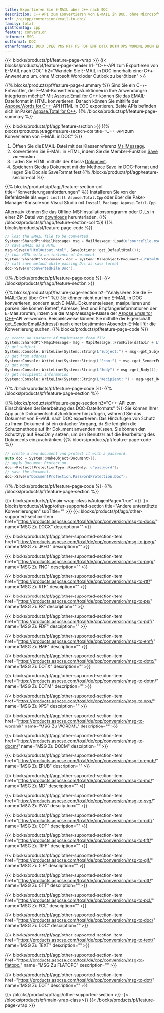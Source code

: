 ```yaml
---
title: Exportieren Sie E-MAIL über C++ nach DOC
description: C++-API zum Konvertieren von E-MAIL in DOC, ohne Microsoft Word oder Outlook zu verwenden
url: /de/cpp/conversion/email-to-doc/
family: total
platformtag: cpp
feature: conversion
informat: MSG
outformat: DOC
otherformats: DOCX JPEG PNG RTF PS PDF EMF DOTX DOTM XPS WORDML DOCM EPUB MD SVG ODT TIFF GIF OTT PCL BMP TEXT FLATOPC DOT
---
```

{{< blocks/products/pf/feature-page-wrap >}}
{{< blocks/products/pf/feature-page-header h1="C++-API zum Exportieren von E-MAIL nach DOC" h2="Wandeln Sie E-MAIL in DOC innerhalb einer C++-Anwendung um, ohne Microsoft Word oder Outlook zu benötigen" >}}

{{% blocks/products/pf/feature-page-summary %}}
Sind Sie ein C++-Entwickler, der E-Mail-Konvertierungsfunktionen in Ihre Anwendungen integrieren möchte? Mit [Aspose.Email for C++](https://products.aspose.com/email/cpp/) können Sie das EMAIL-Dateiformat in HTML konvertieren. Danach können Sie mithilfe der [Aspose.Words for C++](https://products.aspose.com/words/cpp/)-API HTML in DOC exportieren. Beide APIs befinden sich im Paket [Aspose.Total for C++](https://products.aspose.com/total/cpp/). 
{{% /blocks/products/pf/feature-page-summary  %}}

{{< blocks/products/pf/agp/feature-section >}}
{{% blocks/products/pf/agp/feature-section-col title="C++-API zum Konvertieren von E-MAIL in DOC" %}}
1. Öffnen Sie die EMAIL-Datei mit der Klassenreferenz [MailMessage](https://reference.aspose.com/email/cpp/class/aspose.email.mail_message).
2. Konvertieren Sie E-MAIL in HTML, indem Sie die Member-Funktion [Save](https://reference.aspose.com/email/cpp/class/aspose.email.mail_message#a7e7c6b50c8db5a8bcc6934db02b4a786) verwenden
3. Laden Sie HTML mithilfe der Klasse [Dokument](https://reference.aspose.com/words/cpp/class/aspose.words.document).
4. Speichern Sie das Dokument mit der Methode [Save](https://reference.aspose.com/words/cpp/class/aspose.words.document#save_string_saveformat) im DOC-Format und legen Sie Doc als SaveFormat fest
{{% /blocks/products/pf/agp/feature-section-col %}}

{{% blocks/products/pf/agp/feature-section-col title="Konvertierungsanforderungen" %}}
Installieren Sie von der Befehlszeile als ```nuget install Aspose.Total.Cpp``` oder über die Paket-Manager-Konsole von Visual Studio mit ```Install-Package Aspose.Total.Cpp```.

Alternativ können Sie das Offline-MSI-Installationsprogramm oder DLLs in einer ZIP-Datei von [downloads](https://downloads.aspose.com/total/cpp) herunterladen.
{{% /blocks/products/pf/agp/feature-section-col %}}
{{% blocks/products/pf/feature-page-code %}}

```cpp
// load the EMAIL file to be converted
System::SharedPtr<MailMessage> msg = MailMessage::Load(u"sourceFile.msg");
// save EMAIL as a HTML 
msg->Save(u"HtmlOutput.html", SaveOptions::get_DefaultHtml());  
// load HTML with an instance of Document
System::SharedPtr<Document> doc = System::MakeObject<Document>(u"HtmlOutput.html");
// call save method while passing Doc as save format
doc->Save(u"convertedFile.Doc");
```

{{% /blocks/products/pf/feature-page-code %}}
{{< /blocks/products/pf/agp/feature-section >}}

{{% blocks/products/pf/feature-page-section  h2="Analysieren Sie die E-MAIL-Datei über C++" %}}
Sie können nicht nur Ihre E-MAIL in DOC konvertieren, sondern auch E-MAIL-Dokumente lesen, manipulieren und parsen. Sie können Betreff, Adresse, Text und Empfängerinformationen der E-Mail abrufen, indem Sie die MapiMessage-Klasse der [Aspose.Email for C++](https://products.aspose.com/email/cpp/)-API verwenden. Beispielsweise können Sie mithilfe der Eigenschaft get_SenderEmailAddress() nach einer bestimmten Absender-E-Mail für die Konvertierung suchen.
{{% blocks/products/pf/feature-page-code %}}

```cpp
// create an instance of MapiMessage from file
System::SharedPtr<MapiMessage> msg = MapiMessage::FromFile(dataDir + L"message.msg");
// get subject
System::Console::WriteLine(System::String(L"Subject:") + msg->get_Subject());
// get from address
System::Console::WriteLine(System::String(L"From:") + msg->get_SenderEmailAddress());
// get body
System::Console::WriteLine(System::String(L"Body") + msg->get_Body());
// get recipients information
System::Console::WriteLine(System::String(L"Recipient: ") + msg->get_Recipients());
```
{{% /blocks/products/pf/feature-page-code  %}}
{{% /blocks/products/pf/feature-page-section %}}

{{% blocks/products/pf/feature-page-section  h2="C++-API zum Einschränken der Bearbeitung des DOC-Dateiformats" %}}
Sie können Ihrer App auch Dokumentschutzfunktionen hinzufügen, während Sie das Dokument von E-MAIL nach DOC exportieren. Das Hinzufügen von Schutz zu Ihrem Dokument ist ein einfacher Vorgang, da Sie lediglich die Schutzmethode auf Ihr Dokument anwenden müssen. Sie können den Schutztyp auf ReadOnly setzen, um den Benutzer auf die Bearbeitung des Dokuments einzuschränken.
{{% blocks/products/pf/feature-page-code %}}

```cpp
// create a new document and protect it with a password.
auto doc = System::MakeObject<Document>();
// apply Document Protection.
doc->Protect(ProtectionType::ReadOnly, u"password");
// save the document.
doc->Save(u"DocumentProtection.PasswordProtection.Doc");
```
{{% /blocks/products/pf/feature-page-code  %}}
{{% /blocks/products/pf/feature-page-section %}}

{{< blocks/products/pf/main-wrap-class isAutogenPage="true" >}}
{{< blocks/products/pf/agp/other-supported-section title="Andere unterstützte Konvertierungen" subTitle="" >}}
{{< blocks/products/pf/agp/other-supported-section-item href="https://products.aspose.com/total/de/cpp/conversion/msg-to-docx/" name="MSG Zu DOCX" description="" >}}

{{< blocks/products/pf/agp/other-supported-section-item href="https://products.aspose.com/total/de/cpp/conversion/msg-to-jpeg/" name="MSG Zu JPEG" description="" >}}

{{< blocks/products/pf/agp/other-supported-section-item href="https://products.aspose.com/total/de/cpp/conversion/msg-to-png/" name="MSG Zu PNG" description="" >}}

{{< blocks/products/pf/agp/other-supported-section-item href="https://products.aspose.com/total/de/cpp/conversion/msg-to-rtf/" name="MSG Zu RTF" description="" >}}

{{< blocks/products/pf/agp/other-supported-section-item href="https://products.aspose.com/total/de/cpp/conversion/msg-to-ps/" name="MSG Zu PS" description="" >}}

{{< blocks/products/pf/agp/other-supported-section-item href="https://products.aspose.com/total/de/cpp/conversion/msg-to-pdf/" name="MSG Zu PDF" description="" >}}

{{< blocks/products/pf/agp/other-supported-section-item href="https://products.aspose.com/total/de/cpp/conversion/msg-to-emf/" name="MSG Zu EMF" description="" >}}

{{< blocks/products/pf/agp/other-supported-section-item href="https://products.aspose.com/total/de/cpp/conversion/msg-to-dotx/" name="MSG Zu DOTX" description="" >}}

{{< blocks/products/pf/agp/other-supported-section-item href="https://products.aspose.com/total/de/cpp/conversion/msg-to-dotm/" name="MSG Zu DOTM" description="" >}}

{{< blocks/products/pf/agp/other-supported-section-item href="https://products.aspose.com/total/de/cpp/conversion/msg-to-xps/" name="MSG Zu XPS" description="" >}}

{{< blocks/products/pf/agp/other-supported-section-item href="https://products.aspose.com/total/de/cpp/conversion/msg-to-wordml/" name="MSG Zu WORDML" description="" >}}

{{< blocks/products/pf/agp/other-supported-section-item href="https://products.aspose.com/total/de/cpp/conversion/msg-to-docm/" name="MSG Zu DOCM" description="" >}}

{{< blocks/products/pf/agp/other-supported-section-item href="https://products.aspose.com/total/de/cpp/conversion/msg-to-epub/" name="MSG Zu EPUB" description="" >}}

{{< blocks/products/pf/agp/other-supported-section-item href="https://products.aspose.com/total/de/cpp/conversion/msg-to-md/" name="MSG Zu MD" description="" >}}

{{< blocks/products/pf/agp/other-supported-section-item href="https://products.aspose.com/total/de/cpp/conversion/msg-to-svg/" name="MSG Zu SVG" description="" >}}

{{< blocks/products/pf/agp/other-supported-section-item href="https://products.aspose.com/total/de/cpp/conversion/msg-to-odt/" name="MSG Zu ODT" description="" >}}

{{< blocks/products/pf/agp/other-supported-section-item href="https://products.aspose.com/total/de/cpp/conversion/msg-to-tiff/" name="MSG Zu TIFF" description="" >}}

{{< blocks/products/pf/agp/other-supported-section-item href="https://products.aspose.com/total/de/cpp/conversion/msg-to-gif/" name="MSG Zu GIF" description="" >}}

{{< blocks/products/pf/agp/other-supported-section-item href="https://products.aspose.com/total/de/cpp/conversion/msg-to-ott/" name="MSG Zu OTT" description="" >}}

{{< blocks/products/pf/agp/other-supported-section-item href="https://products.aspose.com/total/de/cpp/conversion/msg-to-pcl/" name="MSG Zu PCL" description="" >}}

{{< blocks/products/pf/agp/other-supported-section-item href="https://products.aspose.com/total/de/cpp/conversion/msg-to-doc/" name="MSG Zu DOC" description="" >}}

{{< blocks/products/pf/agp/other-supported-section-item href="https://products.aspose.com/total/de/cpp/conversion/msg-to-text/" name="MSG Zu TEXT" description="" >}}

{{< blocks/products/pf/agp/other-supported-section-item href="https://products.aspose.com/total/de/cpp/conversion/msg-to-flatopc/" name="MSG Zu FLATOPC" description="" >}}

{{< blocks/products/pf/agp/other-supported-section-item href="https://products.aspose.com/total/de/cpp/conversion/msg-to-dot/" name="MSG Zu DOT" description="" >}}


{{< /blocks/products/pf/agp/other-supported-section >}}
{{< /blocks/products/pf/main-wrap-class >}}
{{< /blocks/products/pf/feature-page-wrap >}}